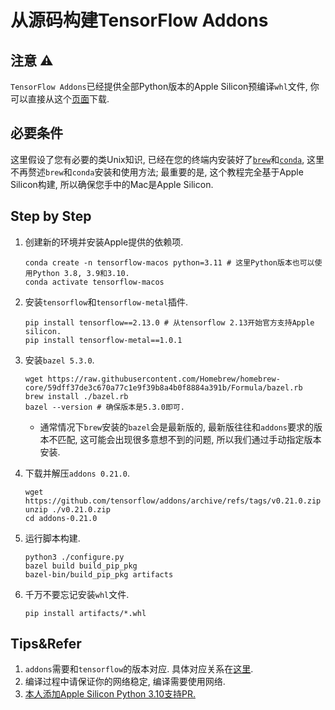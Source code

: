 # 从源码构建TensorFlow Addons

## 注意 ⚠️

`TensorFlow Addons`已经提供全部Python版本的Apple Silicon预编译`whl`文件, 你可以直接从这个[页面](https://pypi.org/project/tensorflow-addons/)下载.

## 必要条件

这里假设了您有必要的类Unix知识, 已经在您的终端内安装好了[`brew`](https://brew.sh)和[`conda`](https://github.com/conda-forge/miniforge), 这里不再赘述`brew`和`conda`安装和使用方法; 最重要的是, 这个教程完全基于Apple Silicon构建, 所以确保您手中的Mac是Apple Silicon.

## Step by Step

1. 创建新的环境并安装Apple提供的依赖项.

   ```shell
   conda create -n tensorflow-macos python=3.11 # 这里Python版本也可以使用Python 3.8, 3.9和3.10.
   conda activate tensorflow-macos
   ```
   
2. 安装`tensorflow`和`tensorflow-metal`插件.

   ```shell
   pip install tensorflow==2.13.0 # 从tensorflow 2.13开始官方支持Apple silicon.
   pip install tensorflow-metal==1.0.1
   ```

3. 安装`bazel 5.3.0`.

   ```shell
   wget https://raw.githubusercontent.com/Homebrew/homebrew-core/59dff37de3c670a77c1e9f39b8a4b0f8884a391b/Formula/bazel.rb
   brew install ./bazel.rb
   bazel --version # 确保版本是5.3.0即可.
   ```

   * 通常情况下`brew`安装的`bazel`会是最新版的, 最新版往往和`addons`要求的版本不匹配, 这可能会出现很多意想不到的问题, 所以我们通过手动指定版本安装.

4. 下载并解压`addons 0.21.0`.

   ```shell
   wget https://github.com/tensorflow/addons/archive/refs/tags/v0.21.0.zip
   unzip ./v0.21.0.zip
   cd addons-0.21.0
   ```

5. 运行脚本构建.

   ```shell
   python3 ./configure.py
   bazel build build_pip_pkg
   bazel-bin/build_pip_pkg artifacts
   ```

6. 千万不要忘记安装`whl`文件.

   ```shell
   pip install artifacts/*.whl
   ```

## Tips&Refer

1. `addons`需要和`tensorflow`的版本对应. 具体对应关系在[这里](https://github.com/tensorflow/addons/blob/a5cd76d341c594f464a5c9be8e572ed5bd3f3b8b/README.md?plain=1#L80).
2. 编译过程中请保证你的网络稳定, 编译需要使用网络.
3. [本人添加Apple Silicon Python 3.10支持PR.](https://github.com/tensorflow/addons/pull/2718)
